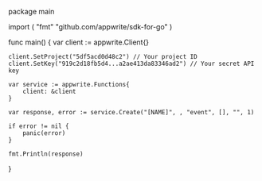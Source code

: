 package main

import (
    "fmt"
    "github.com/appwrite/sdk-for-go"
)

func main() {
    var client := appwrite.Client{}

    client.SetProject("5df5acd0d48c2") // Your project ID
    client.SetKey("919c2d18fb5d4...a2ae413da83346ad2") // Your secret API key

    var service := appwrite.Functions{
        client: &client
    }

    var response, error := service.Create("[NAME]", , "event", [], "", 1)

    if error != nil {
        panic(error)
    }

    fmt.Println(response)
}
